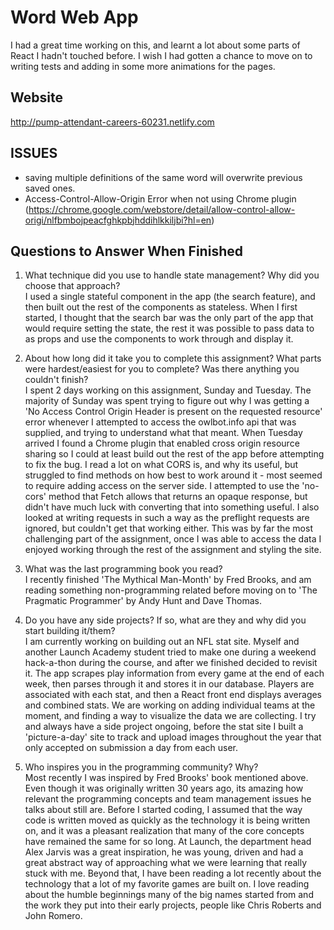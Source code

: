 # Word Web App

I had a great time working on this, and learnt a lot about some parts of React I hadn't touched before. I wish I had gotten a chance to move on to writing tests and adding in some more animations for the pages.

## Website
http://pump-attendant-careers-60231.netlify.com

## ISSUES
* saving multiple definitions of the same word will overwrite previous saved ones.
* Access-Control-Allow-Origin Error when not using Chrome plugin (https://chrome.google.com/webstore/detail/allow-control-allow-origi/nlfbmbojpeacfghkpbjhddihlkkiljbi?hl=en)

## Questions to Answer When Finished
1. What technique did you use to handle state management? Why did you choose that approach?<br />
I used a single stateful component in the app (the search feature), and then built out the rest of the components as stateless. When I first started, I thought that the search bar was the only part of the app that would require setting the state, the rest it was possible to pass data to as props and use the components to work through and display it.

2. About how long did it take you to complete this assignment? What parts were hardest/easiest for you to complete? Was there anything you couldn't finish?<br />
I spent 2 days working on this assignment, Sunday and Tuesday. The majority of Sunday was spent trying to figure out why I was getting a 'No Access Control Origin Header is present on the requested resource' error whenever I attempted to access the owlbot.info api that was supplied, and trying to understand what that meant. When Tuesday arrived I found a Chrome plugin that enabled cross origin resource sharing so I could at least build out the rest of the app before attempting to fix the bug. I read a lot on what CORS is, and why its useful, but struggled to find methods on how best to work around it -  most seemed to require adding access on the server side. I attempted to use the 'no-cors' method that Fetch allows that returns an opaque response, but didn't have much luck with converting that into something useful. I also looked at writing requests in such a way as the preflight requests are ignored, but couldn't get that working either. This was by far the most challenging part of the assignment, once I was able to access the data I enjoyed working through the rest of the assignment and styling the site.

3. What was the last programming book you read?<br />
I recently finished 'The Mythical Man-Month' by Fred Brooks, and am reading something non-programming related before moving on to 'The Pragmatic Programmer' by Andy Hunt and Dave Thomas.

4. Do you have any side projects? If so, what are they and why did you start building it/them?<br />
I am currently working on building out an NFL stat site. Myself and another Launch Academy student tried to make one during a weekend hack-a-thon during the course, and after we finished decided to revisit it. The app scrapes play information from every game at the end of each week, then parses through it and stores it in our database. Players are associated with each stat, and then a React front end displays averages and combined stats. We are working on adding individual teams at the moment, and finding a way to visualize the data we are collecting. I try and always have a side project ongoing, before the stat site I built a 'picture-a-day' site to track and upload images throughout the year that only accepted on submission a day from each user.

5. Who inspires you in the programming community? Why?<br />
Most recently I was inspired by Fred Brooks' book mentioned above. Even though it was originally written 30 years ago, its amazing how relevant the programming concepts and team management issues he talks about still are. Before I started coding, I assumed that the way code is written moved as quickly as the technology it is being written on, and it was a pleasant realization that many of the core concepts have remained the same for so long. At Launch, the department head Alex Jarvis was a great inspiration, he was young, driven and had a great abstract way of approaching what we were learning that really stuck with me. Beyond that, I have been reading a lot recently about the technology that a lot of my favorite games are built on. I love reading about the humble beginnings many of the big names started from and the work they put into their early projects, people like Chris Roberts and John Romero.

